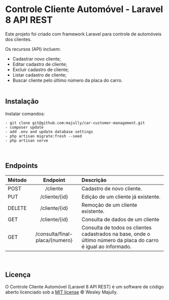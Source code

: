# Controle Cliente Automóvel - Laravel 8 API REST

Este projeto foi criado com framework Laravel para controle de automóveis dos clientes.

Os recursos (API) incluem:<br />
- Cadastrar novo cliente;<br />
- Editar cadastro de cliente;<br />
- Excluir cadastro de cliente;<br />
- Listar cadastro de cliente;<br />
- Buscar cliente pelo último número da placa do carro.
<br /><br />
## Instalação

Instalar comandos:
``` 
- git clone git@github.com:majully/car-customer-management.git
- composer update
- add .env and update database settings
- php artisan migrate:fresh --seed
- php artisan serve
```
<br />

## Endpoints

|   Método   |  Endpoint  |    Descrição    |
| :---         |     :---:      |          :--- |
| POST   | /cliente     | Cadastro de novo cliente.    |
| PUT     | /cliente/{id}       | Edição de um cliente já existente.      |
| DELETE     | /cliente/{id}       | Remoção de um cliente existente.      |
| GET     | /cliente/{id}       | Consulta de dados de um cliente      |
| GET     | /consulta/final-placa/{numero}       | Consulta de todos os clientes cadastrados na base, onde o último número da placa do carro é igual ao informado.      |


<br />

## Licença

O Controle Cliente Automóvel (Laravel 8 API REST) é um software de código aberto licenciado sob a [MIT license](https://opensource.org/licenses/MIT) © Wesley Majully.


